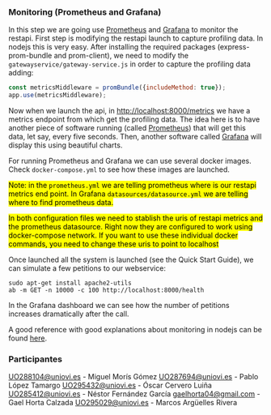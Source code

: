 ### Monitoring (Prometheus and Grafana)
In this step we are going use [Prometheus](https://prometheus.io/) and [Grafana](https://grafana.com/) to monitor the restapi. First step is modifying the restapi launch to capture profiling data. In nodejs this is very easy. After installing the required packages (express-prom-bundle and prom-client), we need to modify the `gatewayservice/gateway-service.js` in order to capture the profiling data adding:
```javascript
const metricsMiddleware = promBundle({includeMethod: true});
app.use(metricsMiddleware);
```
Now when we launch the api, in [http://localhost:8000/metrics](http://localhost:8000/metrics) we have a metrics endpoint from which get the profiling data. The idea here is to have another piece of software running (called [Prometheus](https://prometheus.io/)) that will get this data, let say, every five seconds. Then, another software called [Grafana](https://grafana.com/) will display this using beautiful charts.

For running Prometheus and Grafana we can use several docker images. Check `docker-compose.yml` to see how these images are launched. 

<mark>Note: in the `prometheus.yml` we are telling prometheus where is our restapi metrics end point. In Grafana `datasources/datasource.yml` we are telling where to find prometheus data.</mark>

<mark>In both configuration files we need to stablish the uris of restapi metrics and the prometheus datasource. Right now they are configured to work using docker-compose network. If you want to use these individual docker commands, you need to change these uris to point to localhost</mark>

Once launched all the system is launched (see the Quick Start Guide), we can simulate a few petitions to our webservice:

```
sudo apt-get install apache2-utils
ab -m GET -n 10000 -c 100 http://localhost:8000/health
```
In the Grafana dashboard we can see how the number of petitions increases dramatically after the call.

A good reference with good explanations about monitoring in nodejs can be found [here](https://github.com/coder-society/nodejs-application-monitoring-with-prometheus-and-grafana).

### Participantes
UO288104@uniovi.es - Miguel Morís Gómez
UO287694@uniovi.es - Pablo López Tamargo
UO295432@uniovi.es - Óscar Cervero Luiña
UO285412@uniovi.es - Néstor Fernández García
gaelhorta04@gmail.com - Gael Horta Calzada
UO295029@uniovi.es - Marcos Argüelles Rivera